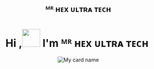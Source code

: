 <div align="center">

## ᴹᴿ ʜᴇx ᴜʟᴛʀᴀ ᴛᴇᴄʜ
# Hi ,<a href="Hey"><img src="https://raw.githubusercontent.com/MR-ULTRA/MR-Hex-ULTRA/MR-Hex-ULTRA-Tech-Official/media/Hi.gif" width="48px"></a> I'm ᴹᴿ ʜᴇx ᴜʟᴛʀᴀ ᴛᴇᴄʜ&nbsp;

![My card name](https://cardivo.vercel.app/api?name=Mr-Hex-ULTRA-Tech&description=Hi,%20Welcome%20To%20%F0%9F%92%96%E1%B4%B9%E1%B4%BF-%CA%9C%E1%B4%87x-%E1%B4%9C%CA%9F%E1%B4%9B%CA%80%E1%B4%80-%E1%B4%9B%E1%B4%87%E1%B4%84%CA%9C%F0%9F%92%96%20Profile%20%E2%9D%A4%EF%B8%8F&image=https://telegra.ph/file/a914a38a4af5ae176ae16.jpg&backgroundColor=%23ecf0f1&github=Mr-Hex-ULTRA-Tech&twitter=&pattern=leaf&colorPattern=%23eaeaea)
